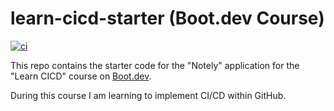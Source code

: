 # learn-cicd-starter (Boot.dev Course)

[![ci](https://github.com/cpwilson87/learn-cicd-starter/actions/workflows/ci.yml/badge.svg)](https://github.com/cpwilson87/learn-cicd-starter/actions/workflows/ci.yml)

This repo contains the starter code for the "Notely" application for the "Learn CICD" course on [Boot.dev](https://boot.dev).

During this course I am learning to implement CI/CD within GitHub.
